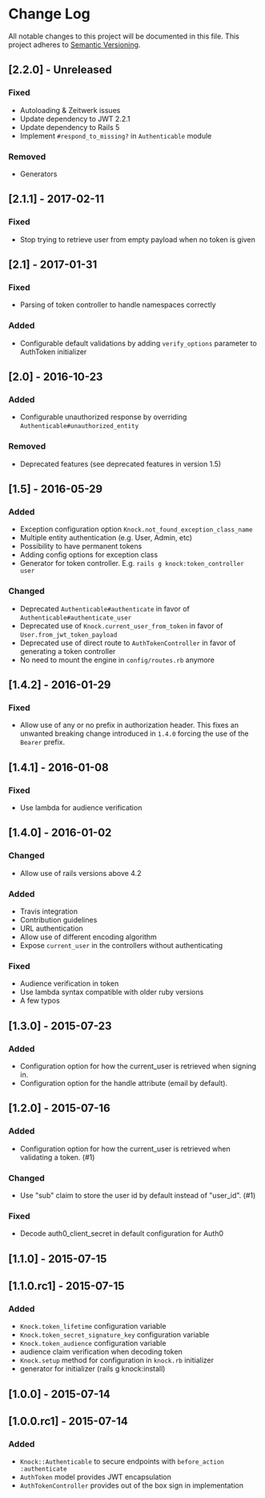 # Change Log

All notable changes to this project will be documented in this file.
This project adheres to [Semantic Versioning](http://semver.org/).

## [2.2.0] - Unreleased

### Fixed

- Autoloading & Zeitwerk issues
- Update dependency to JWT 2.2.1
- Update dependency to Rails 5
- Implement `#respond_to_missing?` in `Authenticable` module

### Removed

- Generators

## [2.1.1] - 2017-02-11

### Fixed

- Stop trying to retrieve user from empty payload when no token is given

## [2.1] - 2017-01-31

### Fixed

- Parsing of token controller to handle namespaces correctly

### Added

- Configurable default validations by adding `verify_options` parameter to AuthToken initializer

## [2.0] - 2016-10-23

### Added

- Configurable unauthorized response by overriding `Authenticable#unauthorized_entity`

### Removed

- Deprecated features (see deprecated features in version 1.5)

## [1.5] - 2016-05-29

### Added

- Exception configuration option `Knock.not_found_exception_class_name`
- Multiple entity authentication (e.g. User, Admin, etc)
- Possibility to have permanent tokens
- Adding config options for exception class
- Generator for token controller. E.g. `rails g knock:token_controller user`

### Changed

- Deprecated `Authenticable#authenticate` in favor of `Authenticable#authenticate_user`
- Deprecated use of `Knock.current_user_from_token` in favor of `User.from_jwt_token_payload`
- Deprecated use of direct route to `AuthTokenController` in favor of generating a token controller
- No need to mount the engine in `config/routes.rb` anymore

## [1.4.2] - 2016-01-29

### Fixed

- Allow use of any or no prefix in authorization header.
  This fixes an unwanted breaking change introduced in `1.4.0` forcing the use
  of the `Bearer` prefix.

## [1.4.1] - 2016-01-08

### Fixed

- Use lambda for audience verification

## [1.4.0] - 2016-01-02

### Changed

- Allow use of rails versions above 4.2

### Added

- Travis integration
- Contribution guidelines
- URL authentication
- Allow use of different encoding algorithm
- Expose `current_user` in the controllers without authenticating

### Fixed

- Audience verification in token
- Use lambda syntax compatible with older ruby versions
- A few typos

## [1.3.0] - 2015-07-23

### Added

- Configuration option for how the current_user is retrieved when signing in.
- Configuration option for the handle attribute (email by default).

## [1.2.0] - 2015-07-16

### Added

- Configuration option for how the current_user is retrieved when validating
  a token. (#1)

### Changed

- Use "sub" claim to store the user id by default instead of "user_id". (#1)

### Fixed

- Decode auth0_client_secret in default configuration for Auth0

## [1.1.0] - 2015-07-15

## [1.1.0.rc1] - 2015-07-15

### Added

- `Knock.token_lifetime` configuration variable
- `Knock.token_secret_signature_key` configuration variable
- `Knock.token_audience` configuration variable
- audience claim verification when decoding token
- `Knock.setup` method for configuration in `knock.rb` initializer
- generator for initializer (rails g knock:install)

## [1.0.0] - 2015-07-14

## [1.0.0.rc1] - 2015-07-14

### Added

- `Knock::Authenticable` to secure endpoints with `before_action :authenticate`
- `AuthToken` model provides JWT encapsulation
- `AuthTokenController` provides out of the box sign in implementation
